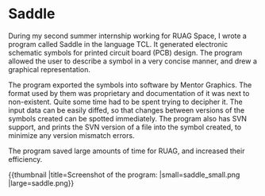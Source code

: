 # Saddle

During my second summer internship working for RUAG Space, I wrote a program called Saddle in the language TCL. It generated electronic schematic symbols for printed circuit board (PCB) design. The program allowed the user to describe a symbol in a very concise manner, and drew a graphical representation.

The program exported the symbols into software by Mentor Graphics. The format used by them was proprietary and documentation of it was next to non-existent. Quite some time had to be spent trying to decipher it. The input data can be easily diffed, so that changes between versions of the symbols created can be spotted immediately. The program also has SVN support, and prints the SVN version of a file into the symbol created, to minimize any version mismatch errors.

The program saved large amounts of time for RUAG, and increased their efficiency.


{{thumbnail |title=Screenshot of the program: |small=saddle_small.png |large=saddle.png}}
